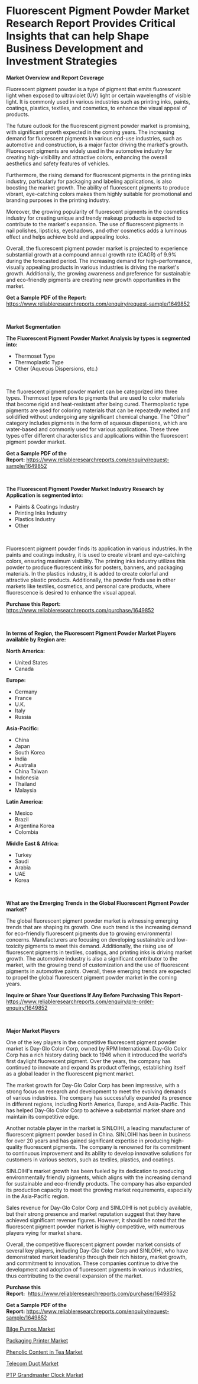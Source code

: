 <p><h1>Fluorescent Pigment Powder Market Research Report Provides Critical Insights that can help Shape Business Development and Investment Strategies</h1></p><p><strong>Market Overview and Report Coverage</strong></p>
<p><p>Fluorescent pigment powder is a type of pigment that emits fluorescent light when exposed to ultraviolet (UV) light or certain wavelengths of visible light. It is commonly used in various industries such as printing inks, paints, coatings, plastics, textiles, and cosmetics, to enhance the visual appeal of products.</p><p>The future outlook for the fluorescent pigment powder market is promising, with significant growth expected in the coming years. The increasing demand for fluorescent pigments in various end-use industries, such as automotive and construction, is a major factor driving the market's growth. Fluorescent pigments are widely used in the automotive industry for creating high-visibility and attractive colors, enhancing the overall aesthetics and safety features of vehicles.</p><p>Furthermore, the rising demand for fluorescent pigments in the printing inks industry, particularly for packaging and labeling applications, is also boosting the market growth. The ability of fluorescent pigments to produce vibrant, eye-catching colors makes them highly suitable for promotional and branding purposes in the printing industry.</p><p>Moreover, the growing popularity of fluorescent pigments in the cosmetics industry for creating unique and trendy makeup products is expected to contribute to the market's expansion. The use of fluorescent pigments in nail polishes, lipsticks, eyeshadows, and other cosmetics adds a luminous effect and helps achieve bold and appealing looks.</p><p>Overall, the fluorescent pigment powder market is projected to experience substantial growth at a compound annual growth rate (CAGR) of 9.9% during the forecasted period. The increasing demand for high-performance, visually appealing products in various industries is driving the market's growth. Additionally, the growing awareness and preference for sustainable and eco-friendly pigments are creating new growth opportunities in the market.</p></p>
<p><strong>Get a Sample PDF of the Report:</strong> <a href="https://www.reliableresearchreports.com/enquiry/request-sample/1649852">https://www.reliableresearchreports.com/enquiry/request-sample/1649852</a></p>
<p>&nbsp;</p>
<p><strong>Market Segmentation</strong></p>
<p><strong>The Fluorescent Pigment Powder Market Analysis by types is segmented into:</strong></p>
<p><ul><li>Thermoset Type</li><li>Thermoplastic Type</li><li>Other (Aqueous Dispersions, etc.)</li></ul></p>
<p>&nbsp;</p>
<p><p>The fluorescent pigment powder market can be categorized into three types. Thermoset type refers to pigments that are used to color materials that become rigid and heat-resistant after being cured. Thermoplastic type pigments are used for coloring materials that can be repeatedly melted and solidified without undergoing any significant chemical change. The "Other" category includes pigments in the form of aqueous dispersions, which are water-based and commonly used for various applications. These three types offer different characteristics and applications within the fluorescent pigment powder market.</p></p>
<p><strong>Get a Sample PDF of the Report:</strong>&nbsp;<a href="https://www.reliableresearchreports.com/enquiry/request-sample/1649852">https://www.reliableresearchreports.com/enquiry/request-sample/1649852</a></p>
<p>&nbsp;</p>
<p><strong>The Fluorescent Pigment Powder Market Industry Research by Application is segmented into:</strong></p>
<p><ul><li>Paints & Coatings Industry</li><li>Printing Inks Industry</li><li>Plastics Industry</li><li>Other</li></ul></p>
<p>&nbsp;</p>
<p><p>Fluorescent pigment powder finds its application in various industries. In the paints and coatings industry, it is used to create vibrant and eye-catching colors, ensuring maximum visibility. The printing inks industry utilizes this powder to produce fluorescent inks for posters, banners, and packaging materials. In the plastics industry, it is added to create colorful and attractive plastic products. Additionally, the powder finds use in other markets like textiles, cosmetics, and personal care products, where fluorescence is desired to enhance the visual appeal.</p></p>
<p><strong>Purchase this Report:</strong>&nbsp; <a href="https://www.reliableresearchreports.com/purchase/1649852">https://www.reliableresearchreports.com/purchase/1649852</a></p>
<p>&nbsp;</p>
<p><strong>In terms of Region, the Fluorescent Pigment Powder Market Players available by Region are:</strong></p>
<p>
    <p> <strong> North America: </strong>
        <ul>
            <li>United States</li>
            <li>Canada</li>
        </ul>
        </p> 
    <p> <strong> Europe: </strong>
        <ul>
            <li>Germany</li>
            <li>France</li>
            <li>U.K.</li>
            <li>Italy</li>
            <li>Russia</li>
        </ul>
        </p> 
    <p> <strong> Asia-Pacific: </strong>
        <ul>
            <li>China</li>
            <li>Japan</li>
            <li>South Korea</li>
            <li>India</li>
            <li>Australia</li>
            <li>China Taiwan</li>
            <li>Indonesia</li>
            <li>Thailand</li>
            <li>Malaysia</li>
        </ul>
        </p> 
    <p> <strong> Latin America: </strong>
        <ul>
            <li>Mexico</li>
            <li>Brazil</li>
            <li>Argentina Korea</li>
            <li>Colombia</li>
        </ul>
        </p> 
    <p> <strong> Middle East & Africa: </strong>
        <ul>
            <li>Turkey</li>
            <li>Saudi</li>
            <li>Arabia</li>
            <li>UAE</li>
            <li>Korea</li>
        </ul>
    </p>
    </p>
<p>&nbsp;</p>
<p><strong>What are the Emerging Trends in the Global Fluorescent Pigment Powder market?</strong></p>
<p><p>The global fluorescent pigment powder market is witnessing emerging trends that are shaping its growth. One such trend is the increasing demand for eco-friendly fluorescent pigments due to growing environmental concerns. Manufacturers are focusing on developing sustainable and low-toxicity pigments to meet this demand. Additionally, the rising use of fluorescent pigments in textiles, coatings, and printing inks is driving market growth. The automotive industry is also a significant contributor to the market, with the growing trend of customization and the use of fluorescent pigments in automotive paints. Overall, these emerging trends are expected to propel the global fluorescent pigment powder market in the coming years.</p></p>
<p><strong>Inquire or Share Your Questions If Any Before Purchasing This Report</strong>- <a href="https://www.reliableresearchreports.com/enquiry/pre-order-enquiry/1649852">https://www.reliableresearchreports.com/enquiry/pre-order-enquiry/1649852</a></p>
<p>&nbsp;</p>
<p><strong>Major Market Players</strong></p>
<p><p>One of the key players in the competitive fluorescent pigment powder market is Day-Glo Color Corp, owned by RPM International. Day-Glo Color Corp has a rich history dating back to 1946 when it introduced the world's first daylight fluorescent pigment. Over the years, the company has continued to innovate and expand its product offerings, establishing itself as a global leader in the fluorescent pigment market.</p><p>The market growth for Day-Glo Color Corp has been impressive, with a strong focus on research and development to meet the evolving demands of various industries. The company has successfully expanded its presence in different regions, including North America, Europe, and Asia-Pacific. This has helped Day-Glo Color Corp to achieve a substantial market share and maintain its competitive edge.</p><p>Another notable player in the market is SINLOIHI, a leading manufacturer of fluorescent pigment powder based in China. SINLOIHI has been in business for over 20 years and has gained significant expertise in producing high-quality fluorescent pigments. The company is renowned for its commitment to continuous improvement and its ability to develop innovative solutions for customers in various sectors, such as textiles, plastics, and coatings.</p><p>SINLOIHI's market growth has been fueled by its dedication to producing environmentally friendly pigments, which aligns with the increasing demand for sustainable and eco-friendly products. The company has also expanded its production capacity to meet the growing market requirements, especially in the Asia-Pacific region.</p><p>Sales revenue for Day-Glo Color Corp and SINLOIHI is not publicly available, but their strong presence and market reputation suggest that they have achieved significant revenue figures. However, it should be noted that the fluorescent pigment powder market is highly competitive, with numerous players vying for market share.</p><p>Overall, the competitive fluorescent pigment powder market consists of several key players, including Day-Glo Color Corp and SINLOIHI, who have demonstrated market leadership through their rich history, market growth, and commitment to innovation. These companies continue to drive the development and adoption of fluorescent pigments in various industries, thus contributing to the overall expansion of the market.</p></p>
<p><strong>Purchase this Report:</strong>&nbsp;&nbsp;<a href="https://www.reliableresearchreports.com/purchase/1649852">https://www.reliableresearchreports.com/purchase/1649852</a></p>
<p></p>
<p><strong>Get a Sample PDF of the Report:</strong>&nbsp;<a href="https://www.reliableresearchreports.com/enquiry/request-sample/1649852">https://www.reliableresearchreports.com/enquiry/request-sample/1649852</a></p>
<p><p><a href="https://medium.com/@mahimohanrp23/bilge-pumps-market-size-and-market-trends-complete-industry-overview-2023-to-2030-92b5ffe367a2">Bilge Pumps Market</a></p><p><a href="https://medium.com/@prakrishnarp23/packaging-printer-market-analysis-and-sze-forecasted-for-period-from-2023-to-2030-81a7200d2573">Packaging Printer Market</a></p><p><a href="https://github.com/RoccoManning/Market-Research-Report-List-2/blob/main/phenolic-content-in-tea-market.md">Phenolic Content in Tea Market</a></p><p><a href="https://github.com/NorbertYates/Market-Research-Report-List-2/blob/main/telecom-duct-market.md">Telecom Duct Market</a></p><p><a href="https://medium.com/@rajuchacharp23/ptp-grandmaster-clock-market-the-key-to-successful-business-strategy-forecast-till-2030-b814a26cd813">PTP Grandmaster Clock Market</a></p></p>